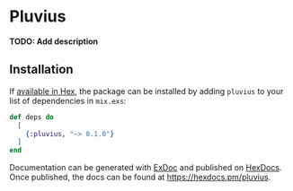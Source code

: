 # Pluvius

**TODO: Add description**

## Installation

If [available in Hex](https://hex.pm/docs/publish), the package can be installed
by adding `pluvius` to your list of dependencies in `mix.exs`:

```elixir
def deps do
  [
    {:pluvius, "~> 0.1.0"}
  ]
end
```

Documentation can be generated with [ExDoc](https://github.com/elixir-lang/ex_doc)
and published on [HexDocs](https://hexdocs.pm). Once published, the docs can
be found at <https://hexdocs.pm/pluvius>.

